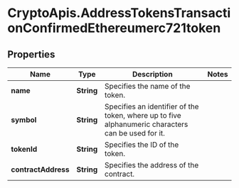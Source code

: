 # CryptoApis.AddressTokensTransactionConfirmedEthereumerc721token

## Properties

Name | Type | Description | Notes
------------ | ------------- | ------------- | -------------
**name** | **String** | Specifies the name of the token. | 
**symbol** | **String** | Specifies an identifier of the token, where up to five alphanumeric characters can be used for it. | 
**tokenId** | **String** | Specifies the ID of the token. | 
**contractAddress** | **String** | Specifies the address of the contract. | 


